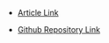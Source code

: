 - [Article Link](https://developer.chrome.com/docs/extensions/get-started/tutorial/hello-world)

- [Github Repository Link](https://github.com/GoogleChrome/chrome-extensions-samples/tree/main/functional-samples/tutorial.hello-world)
